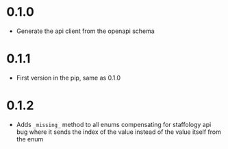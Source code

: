 
# 0.1.0
- Generate the api client from the openapi schema

# 0.1.1
- First version in the pip, same as 0.1.0

# 0.1.2
- Adds `_missing_` method to all enums compensating for staffology api bug
where it sends the index of the value instead of the value itself from the enum  